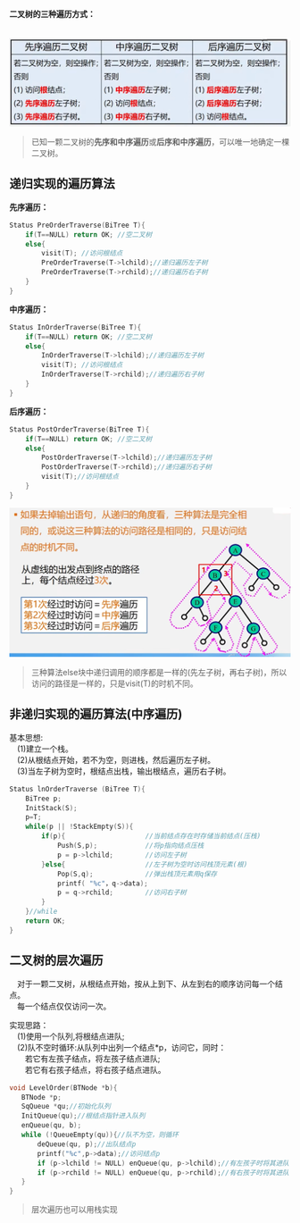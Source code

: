 **二叉树的三种遍历方式：**  
　<div><img src="./images/二叉树的遍历.png"> </img></div>
 
>已知一颗二叉树的**先序和中序遍历**或**后序和中序遍历**，可以唯一地确定一棵二叉树。
## 递归实现的遍历算法
**先序遍历：**
```cpp
Status PreOrderTraverse(BiTree T){
    if(T==NULL) return OK; //空二叉树
    else{
        visit(T); //访问根结点
        PreOrderTraverse(T->lchild);//递归遍历左子树
        PreOrderTraverse(T->rchild);//递归遍历右子树
    }
}
```
**中序遍历：**
```cpp
Status InOrderTraverse(BiTree T){
    if(T==NULL) return OK; //空二叉树
    else{
        InOrderTraverse(T->lchild);//递归遍历左子树
        visit(T); //访问根结点
        InOrderTraverse(T->rchild);//递归遍历右子树
    }
}
```
**后序遍历：**
```cpp
Status PostOrderTraverse(BiTree T){
    if(T==NULL) return OK; //空二叉树
    else{
        PostOrderTraverse(T->lchild);//递归遍历左子树
        PostOrderTraverse(T->rchild);//递归遍历右子树
        visit(T);//访问根结点
    }
}
```
<div><img src="./images/三种遍历算法分析.png"> </img></div>  

>三种算法else块中递归调用的顺序都是一样的(先左子树，再右子树)，所以访问的路径是一样的，只是visit(T)的时机不同。  

## 非递归实现的遍历算法(中序遍历)
 基本思想:  
　(1)建立一个栈。  
　(2)从根结点开始，若不为空，则进栈，然后遍历左子树。  
　(3)当左子树为空时，根结点出栈，输出根结点，遍历右子树。  
```cpp
Status lnOrderTraverse (BiTree T){
    BiTree p;
    InitStack(S);
    p=T;
    while(p || !StackEmpty(S)){
        if(p){                    //当前结点存在时存储当前结点(压栈)
            Push(S,p);            //将p指向结点压栈
            p = p->lchild;        //访问左子树
        }else{                    //左子树为空时访问栈顶元素(根)
            Pop(S,q);             //弹出栈顶元素用q保存
            printf( "%c"，q->data);
            p = q->rchild;        //访问右子树
        }
    }//while
    return OK;
}
```
## 二叉树的层次遍历
　对于一颗二叉树，从根结点开始，按从上到下、从左到右的顺序访问每一个结点。  
　每一个结点仅仅访问一次。  

 实现思路：  
　(1)使用一个队列,将根结点进队;  
　(2)队不空时循环:从队列中出列一个结点*p，访问它，同时：  
　　若它有左孩子结点，将左孩子结点进队;  
　　若它有右孩子结点，将右孩子结点进队。  
 ```cpp
void LevelOrder(BTNode *b){
    BTNode *p;
    SqQueue *qu;//初始化队列
    InitQueue(qu);//根结点指针进入队列
    enQueue(qu, b);
    while (!QueueEmpty(qu)){//队不为空，则循环
        deQueue(qu, p);//出队结点p
        printf("%c",p->data);//访问结点p
        if (p->lchild != NULL) enQueue(qu, p->lchild);//有左孩子时将其进队
        if (p->rchild != NULL) enQueue(qu, p->rchild);//有右孩子时将其进队
    }
}
 ```
>层次遍历也可以用栈实现
